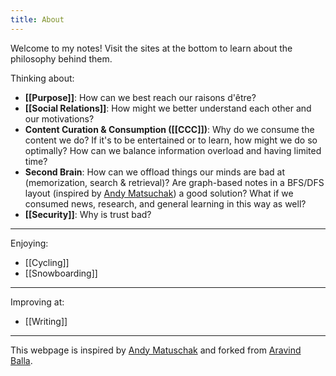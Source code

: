 ```yaml
---
title: About
---
```


Welcome to my notes! Visit the sites at the bottom to learn about the philosophy
behind them.

Thinking about:

* **[[Purpose]]**: How can we best reach our raisons d'être?
* **[[Social Relations]]**: How might we better understand each other and our motivations?
* **Content Curation & Consumption ([[CCC]])**: Why do we consume the content we do? If it's to be entertained or to learn, how might we do so optimally?
How can we balance information overload and having limited time?
* **Second Brain**: How can we offload things our minds are bad at (memorization, search & retrieval)? Are graph-based notes in a BFS/DFS layout (inspired by [Andy Matsuchak](https://notes.andymatuschak.org/About_these_notes)) 
a good solution? What if we consumed news, research, and general learning in this way as well?
* **[[Security]]**: Why is trust bad?

---

Enjoying:

* [[Cycling]]
* [[Snowboarding]]

---

Improving at:

* [[Writing]]

---

This webpage is inspired by 
[Andy Matuschak](https://notes.andymatuschak.org/About_these_notes) and forked from [Aravind Balla](https://aravindballa.com). 
